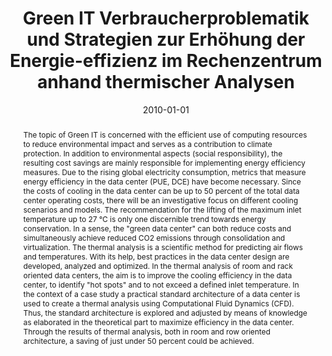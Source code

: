 ---
abstract: The topic of Green IT is concerned with the efficient use of computing resources
  to reduce environmental impact and serves as a contribution to climate protection.
  In addition to environmental aspects (social responsibility), the resulting cost
  savings are mainly responsible for implementing energy efficiency measures. Due
  to the rising global electricity consumption, metrics that measure energy efficiency
  in the data center (PUE, DCE) have become necessary. Since the costs of cooling
  in the data center can be up to 50 percent of the total data center operating costs,
  there will be an investigative focus on different cooling scenarios and models.
  The recommendation for the lifting of the maximum inlet temperature up to 27 °C
  is only one discernible trend towards energy conservation. In a sense, the "green
  data center" can both reduce costs and simultaneously achieve reduced CO2 emissions
  through consolidation and virtualization. The thermal analysis is a scientific method
  for predicting air flows and temperatures. With its help, best practices in the
  data center design are developed, analyzed and optimized. In the thermal analysis
  of room and rack oriented data centers, the aim is to improve the cooling efficiency
  in the data center, to identify "hot spots" and to not exceed a defined inlet temperature.
  In the context of a case study a practical standard architecture of a data center
  is used to create a thermal analysis using Computational Fluid Dynamics (CFD). Thus,
  the standard architecture is explored and adjusted by means of knowledge as elaborated
  in the theoretical part to maximize efficiency in the data center. Through the results
  of thermal analysis, both in room and row oriented architecture, a saving of just
  under 50 percent could be achieved.
authors:
- Wolfgang Wimleitner
date: '2010-01-01'
featured: false
links:
- name: Publik
  url: https://publik.tuwien.ac.at/showentry.php?ID=194530&lang=2
publication_types:
- '7'
publishDate: '2010-01-01'
title: Green IT Verbraucherproblematik und Strategien zur Erhöhung der Energie-effizienz
  im Rechenzentrum anhand thermischer Analysen
url_pdf: ''
---